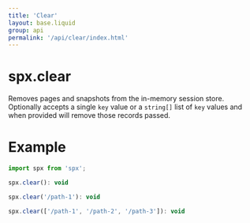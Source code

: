 ```yaml
---
title: 'Clear'
layout: base.liquid
group: api
permalink: '/api/clear/index.html'
---
```


# spx.clear

Removes pages and snapshots from the in-memory session store. Optionally accepts a single `key` value or a `string[]` list of `key` values and when provided will remove those records passed.

# Example

<!-- prettier-ignore -->
```js
import spx from 'spx';

spx.clear(): void

spx.clear('/path-1'): void

spx.clear(['/path-1', '/path-2', '/path-3']): void

```
